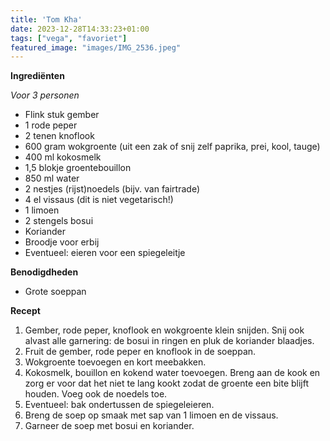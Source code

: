 ```yaml
---
title: 'Tom Kha'
date: 2023-12-28T14:33:23+01:00
tags: ["vega", "favoriet"]
featured_image: "images/IMG_2536.jpeg"
---
```


**Ingrediënten**

*Voor 3 personen*
- Flink stuk gember
- 1 rode peper
- 2 tenen knoflook
- 600 gram wokgroente (uit een zak of snij zelf paprika, prei, kool, tauge)
- 400 ml kokosmelk 
- 1,5 blokje groentebouillon
- 850 ml water 
- 2 nestjes (rijst)noedels (bijv. van fairtrade)
- 4 el vissaus (dit is niet vegetarisch!)
- 1 limoen
- 2 stengels bosui 
- Koriander 
- Broodje voor erbij
- Eventueel: eieren voor een spiegeleitje

**Benodigdheden**
- Grote soeppan

**Recept**
1. Gember, rode peper, knoflook en wokgroente klein snijden. Snij ook alvast alle garnering: de bosui in ringen en pluk de koriander blaadjes.
2. Fruit de gember, rode peper en knoflook in de soeppan.
3. Wokgroente toevoegen en kort meebakken.
4. Kokosmelk, bouillon en kokend water toevoegen. Breng aan de kook en zorg er voor dat het niet te lang kookt zodat de groente een bite blijft houden. Voeg ook de noedels toe.
6. Eventueel: bak ondertussen de spiegeleieren.
7. Breng de soep op smaak met sap van 1 limoen en de vissaus.
8. Garneer de soep met bosui en koriander.
